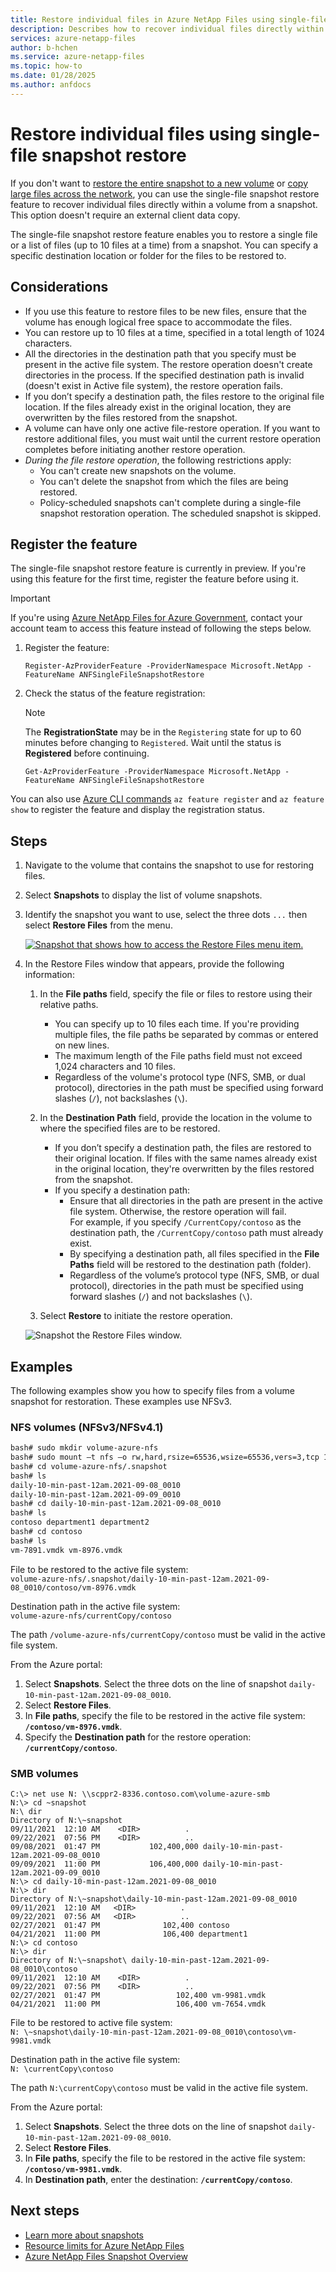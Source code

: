 ```yaml
---
title: Restore individual files in Azure NetApp Files using single-file snapshot restore | Microsoft Docs
description: Describes how to recover individual files directly within a volume from a snapshot.
services: azure-netapp-files
author: b-hchen
ms.service: azure-netapp-files
ms.topic: how-to
ms.date: 01/28/2025
ms.author: anfdocs
---
```


# Restore individual files using single-file snapshot restore 

If you don't want to [restore the entire snapshot to a new volume](snapshots-restore-new-volume.md) or [copy large files across the network](snapshots-restore-file-client.md), you can use the single-file snapshot restore feature to recover individual files directly within a volume from a snapshot. This option doesn't require an external client data copy.  

The single-file snapshot restore feature enables you to restore a single file or a list of files (up to 10 files at a time) from a snapshot. You can specify a specific destination location or folder for the files to be restored to.    

## Considerations  

* If you use this feature to restore files to be new files, ensure that the volume has enough logical free space to accommodate the files.
* You can restore up to 10 files at a time, specified in a total length of 1024 characters.    
* All the directories in the destination path that you specify must be present in the active file system. 
The restore operation doesn't create directories in the process. If the specified destination path is invalid (doesn't exist in Active file system), the restore operation fails.
* If you don’t specify a destination path, the files restore to the original file location. If the files already exist in the original location, they are overwritten by the files restored from the snapshot. 
* A volume can have only one active file-restore operation. If you want to restore additional files, you must wait until the current restore operation completes before initiating another restore operation.   
* *During the file restore operation*, the following restrictions apply: 
    * You can't create new snapshots on the volume.  
    * You can't delete the snapshot from which the files are being restored. 
    * Policy-scheduled snapshots can't complete during a single-file snapshot restoration operation. The scheduled snapshot is skipped.


## Register the feature  

The single-file snapshot restore feature is currently in preview. If you're using this feature for the first time, register the feature before using it.

> [!IMPORTANT]
> If you're using [Azure NetApp Files for Azure Government](azure-government.md), contact your account team to access this feature instead of following the steps below.

1. Register the feature: 

    ```azurepowershell-interactive
    Register-AzProviderFeature -ProviderNamespace Microsoft.NetApp -FeatureName ANFSingleFileSnapshotRestore
    ```

2. Check the status of the feature registration: 

    > [!NOTE]
    > The **RegistrationState** may be in the `Registering` state for up to 60 minutes before changing to `Registered`. Wait until the status is **Registered** before continuing.

    ```azurepowershell-interactive
    Get-AzProviderFeature -ProviderNamespace Microsoft.NetApp -FeatureName ANFSingleFileSnapshotRestore
    ```
You can also use [Azure CLI commands](/cli/azure/feature) `az feature register` and `az feature show` to register the feature and display the registration status. 
 
## Steps

1. Navigate to the volume that contains the snapshot to use for restoring files.    

2. Select **Snapshots** to display the list of volume snapshots.

3. Identify the snapshot you want to use, select the three dots `...` then select **Restore Files** from the menu.

    [ ![Snapshot that shows how to access the Restore Files menu item.](./media/snapshots-restore-file-single/snapshot-restore-files-menu.png) ](./media/snapshots-restore-file-single/snapshot-restore-files-menu.png#lightbox)

5. In the Restore Files window that appears, provide the following information:  
    1. In the **File paths** field, specify the file or files to restore using their relative paths.   
        * You can specify up to 10 files each time. If you're providing multiple files, the file paths be separated by commas or entered on new lines.
        * The maximum length of the File paths field must not exceed 1,024 characters and 10 files.
        * Regardless of the volume's protocol type (NFS, SMB, or dual protocol), directories in the path must be specified using forward slashes (`/`), not backslashes (`\`).  

    2. In the **Destination Path** field, provide the location in the volume to where the specified files are to be restored.
        * If you don’t specify a destination path, the files are restored to their original location. If files with the same names already exist in the original location, they're overwritten by the files restored from the snapshot.  
        * If you specify a destination path: 
            * Ensure that all directories in the path are present in the active file system. Otherwise, the restore operation will fail.   
                For example, if you specify `/CurrentCopy/contoso` as the destination path, the `/CurrentCopy/contoso` path must already exist.  
            * By specifying a destination path, all files specified in the **File Paths** field will be restored to the destination path (folder).
            * Regardless of the volume’s protocol type (NFS, SMB, or dual protocol), directories in the path must be specified using forward slashes (`/`) and not backslashes (`\`).   
    3. Select **Restore** to initiate the restore operation.

    ![Snapshot the Restore Files window.](./media/snapshots-restore-file-single/snapshot-restore-files-window.png)

## Examples 
The following examples show you how to specify files from a volume snapshot for restoration. These examples use NFSv3. 

### NFS volumes (NFSv3/NFSv4.1)   

```bash
bash# sudo mkdir volume-azure-nfs
bash# sudo mount –t nfs –o rw,hard,rsize=65536,wsize=65536,vers=3,tcp 10.1.1.8:/volume-azure-nfs volume-azure-nfs
bash# cd volume-azure-nfs/.snapshot
bash# ls 
daily-10-min-past-12am.2021-09-08_0010
daily-10-min-past-12am.2021-09-09_0010
bash# cd daily-10-min-past-12am.2021-09-08_0010
bash# ls
contoso department1 department2
bash# cd contoso
bash# ls
vm-7891.vmdk vm-8976.vmdk
```

File to be restored to the active file system:   
`volume-azure-nfs/.snapshot/daily-10-min-past-12am.2021-09-08_0010/contoso/vm-8976.vmdk`

Destination path in the active file system:  
`volume-azure-nfs/currentCopy/contoso`  

The path `/volume-azure-nfs/currentCopy/contoso` must be valid in the active file system.

From the Azure portal:   

1. Select **Snapshots**. Select the three dots on the line of snapshot `daily-10-min-past-12am.2021-09-08_0010`.
2. Select **Restore Files**.
3. In **File paths**, specify the file to be restored in the active file system: **`/contoso/vm-8976.vmdk`**.
4. Specify the **Destination path** for the restore operation: **`/currentCopy/contoso`**.

### SMB volumes 

```
C:\> net use N: \\scppr2-8336.contoso.com\volume-azure-smb
N:\> cd ~snapshot
N:\ dir
Directory of N:\~snapshot
09/11/2021  12:10 AM    <DIR>          .
09/22/2021  07:56 PM    <DIR>          ..
09/08/2021  01:47 PM           102,400,000 daily-10-min-past-12am.2021-09-08_0010
09/09/2021  11:00 PM           106,400,000 daily-10-min-past-12am.2021-09-09_0010
N:\> cd daily-10-min-past-12am.2021-09-08_0010
N:\> dir
Directory of N:\~snapshot\daily-10-min-past-12am.2021-09-08_0010
09/11/2021  12:10 AM   <DIR>          .
09/22/2021  07:56 AM   <DIR>          ..
02/27/2021  01:47 PM              102,400 contoso
04/21/2021  11:00 PM              106,400 department1
N:\> cd contoso
N:\> dir
Directory of N:\~snapshot\ daily-10-min-past-12am.2021-09-08_0010\contoso
09/11/2021  12:10 AM    <DIR>          .
09/22/2021  07:56 PM    <DIR>          ..
02/27/2021  01:47 PM                 102,400 vm-9981.vmdk
04/21/2021  11:00 PM                 106,400 vm-7654.vmdk
```

File to be restored to active file system:   
`N: \~snapshot\daily-10-min-past-12am.2021-09-08_0010\contoso\vm-9981.vmdk`

Destination path in the active file system:   
`N: \currentCopy\contoso`

The path `N:\currentCopy\contoso` must be valid in the active file system.

From the Azure portal: 
1. Select **Snapshots**. Select the three dots on the line of snapshot `daily-10-min-past-12am.2021-09-08_0010`.
2. Select **Restore Files**.
3. In **File paths**, specify the file to be restored in the active file system: **`/contoso/vm-9981.vmdk`**.
4. In **Destination path**, enter the destination: **`/currentCopy/contoso`**.

## Next steps

* [Learn more about snapshots](snapshots-introduction.md) 
* [Resource limits for Azure NetApp Files](azure-netapp-files-resource-limits.md)
* [Azure NetApp Files Snapshot Overview](https://anfcommunity.com/2021/01/31/azure-netapp-files-snapshot-overview/)
